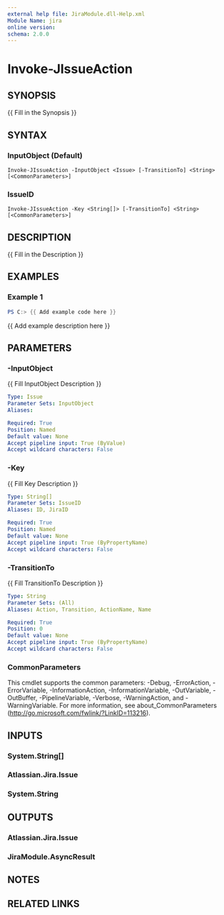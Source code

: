 ```yaml
---
external help file: JiraModule.dll-Help.xml
Module Name: jira
online version:
schema: 2.0.0
---
```


# Invoke-JIssueAction

## SYNOPSIS
{{ Fill in the Synopsis }}

## SYNTAX

### InputObject (Default)
```
Invoke-JIssueAction -InputObject <Issue> [-TransitionTo] <String> [<CommonParameters>]
```

### IssueID
```
Invoke-JIssueAction -Key <String[]> [-TransitionTo] <String> [<CommonParameters>]
```

## DESCRIPTION
{{ Fill in the Description }}

## EXAMPLES

### Example 1
```powershell
PS C:> {{ Add example code here }}
```

{{ Add example description here }}

## PARAMETERS

### -InputObject
{{ Fill InputObject Description }}

```yaml
Type: Issue
Parameter Sets: InputObject
Aliases:

Required: True
Position: Named
Default value: None
Accept pipeline input: True (ByValue)
Accept wildcard characters: False
```

### -Key
{{ Fill Key Description }}

```yaml
Type: String[]
Parameter Sets: IssueID
Aliases: ID, JiraID

Required: True
Position: Named
Default value: None
Accept pipeline input: True (ByPropertyName)
Accept wildcard characters: False
```

### -TransitionTo
{{ Fill TransitionTo Description }}

```yaml
Type: String
Parameter Sets: (All)
Aliases: Action, Transition, ActionName, Name

Required: True
Position: 0
Default value: None
Accept pipeline input: True (ByPropertyName)
Accept wildcard characters: False
```

### CommonParameters
This cmdlet supports the common parameters: -Debug, -ErrorAction, -ErrorVariable, -InformationAction, -InformationVariable, -OutVariable, -OutBuffer, -PipelineVariable, -Verbose, -WarningAction, and -WarningVariable. For more information, see about_CommonParameters (http://go.microsoft.com/fwlink/?LinkID=113216).

## INPUTS

### System.String[]

### Atlassian.Jira.Issue

### System.String

## OUTPUTS

### Atlassian.Jira.Issue

### JiraModule.AsyncResult

## NOTES

## RELATED LINKS
